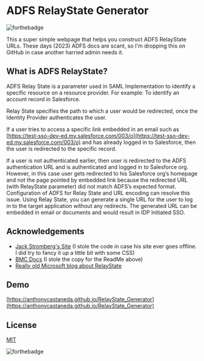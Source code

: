 # ADFS RelayState Generator

![forthebadge](https://forthebadge.com/images/badges/ctrl-c-ctrl-v.svg)

This a super simple webpage that helps you construct ADFS RelayState URLs.  These days (2023) ADFS docs are scant, so I'm dropping this on GitHub in case another harried admin needs it.

## What is ADFS RelayState?

ADFS Relay State is a parameter used in SAML Implementation to identify a specific resource on a resource provider. For example: To identify an account record in Salesforce.

Relay State specifies the path to which a user would be redirected, once the Identity Provider authenticates the user.

If a user tries to access a specific link embedded in an email such as [https://test-sso-dev-ed.my.salesforce.com/003/o](https://test-sso-dev-ed.my.salesforce.com/003/o) and has already logged in to Salesforce, then the user is redirected to the specific record.

If a user is not authenticated earlier, then user is redirected to the ADFS authentication URL and is authenticated and logged in to Salesforce org. However, in this case user gets redirected to his Salesforce org’s homepage and not the page pointed by embedded link because the redirected URL (with RelayState parameter) did not match ADFS’s expected format. Configuration of ADFS for Relay State and URL encoding can resolve this issue. Using Relay State, you can generate a single URL for the user to log in to the target application without any redirects. The generated URL can be embedded in email or documents and would result in IDP Initiated SSO.

## Acknowledgements

- [Jack Stromberg's Site](https://jackstromberg.com/adfs-relay-state-generator/) (I stole the code in case his site ever goes offline. I did try to fancy it up a little bit with some CSS)
- [BMC Docs](https://docs.bmc.com/docs/BMCHelixRemedyforce/201902/en/adfs-2-0-relay-state-868129786.html) (I stole the copy for the ReadMe above)
- [Really old Microsoft blog about RelayState](https://learn.microsoft.com/en-us/archive/blogs/askds/ad-fs-2-0-relaystate)

## Demo

[https://anthonycastaneda.github.io/RelayState_Generator](https://anthonycastaneda.github.io/RelayState_Generator)

## License

[MIT](https://choosealicense.com/licenses/mit/)

![forthebadge](https://forthebadge.com/images/badges/validated-html2.svg)
